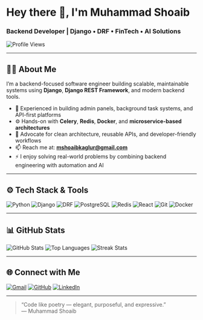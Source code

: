 # Hey there 👋, I'm Muhammad Shoaib

### Backend Developer | Django • DRF • FinTech • AI Solutions

![Profile Views](https://komarev.com/ghpvc/?username=shoaibatmaca&label=Profile%20Views&color=0e75b6&style=flat)

---

## 👨‍💻 About Me

I’m a backend-focused software engineer building scalable, maintainable systems using **Django**, **Django REST Framework**, and modern backend tools.

- 🔧 Experienced in building admin panels, background task systems, and API-first platforms  
- ⚙️ Hands-on with **Celery**, **Redis**, **Docker**, and **microservice-based architectures**  
- 💬 Advocate for clean architecture, reusable APIs, and developer-friendly workflows  
- 📫 Reach me at: **mshoaibkaglur@gmail.com**  
- ⚡ I enjoy solving real-world problems by combining backend engineering with automation and AI

---

## ⚙️ Tech Stack & Tools

![Python](https://img.shields.io/badge/Python-3670A0?style=for-the-badge&logo=python&logoColor=white)
![Django](https://img.shields.io/badge/Django-092E20?style=for-the-badge&logo=django&logoColor=white)
![DRF](https://img.shields.io/badge/DRF-092E20?style=for-the-badge&logo=django&logoColor=red)
![PostgreSQL](https://img.shields.io/badge/PostgreSQL-316192?style=for-the-badge&logo=postgresql&logoColor=white)
![Redis](https://img.shields.io/badge/Redis-DC382D?style=for-the-badge&logo=redis&logoColor=white)
![React](https://img.shields.io/badge/React-20232A?style=for-the-badge&logo=react&logoColor=61DAFB)
![Git](https://img.shields.io/badge/Git-F05032?style=for-the-badge&logo=git&logoColor=white)
![Docker](https://img.shields.io/badge/Docker-2496ED?style=for-the-badge&logo=docker&logoColor=white)

---

## 📊 GitHub Stats

![GitHub Stats](https://github-readme-stats.vercel.app/api?username=shoaibatmaca&show_icons=true&theme=radical&hide=issues&count_private=true)
![Top Languages](https://github-readme-stats.vercel.app/api/top-langs/?username=shoaibatmaca&layout=compact&theme=radical&hide_border=true)
![Streak Stats](https://github-readme-streak-stats.herokuapp.com/?user=shoaibatmaca&theme=radical&date_format=M%20j%5B%2C%20Y%5D)

---

## 🌐 Connect with Me

[![Gmail](https://img.shields.io/badge/Email-D14836?style=for-the-badge&logo=gmail&logoColor=white)](mailto:mshoaibkaglur@gmail.com)
[![GitHub](https://img.shields.io/badge/GitHub-100000?style=for-the-badge&logo=github&logoColor=white)](https://github.com/shoaibatmaca)
[![LinkedIn](https://img.shields.io/badge/LinkedIn-0077B5?style=for-the-badge&logo=linkedin&logoColor=white)](https://www.linkedin.com/in/muhammad-shoaib-b1bb911a0/)

---

> “Code like poetry — elegant, purposeful, and expressive.”  
> — Muhammad Shoaib
